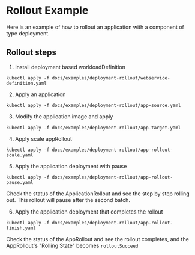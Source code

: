 # Rollout Example
Here is an example of how to rollout an application with a component of type deployment. 


## Rollout steps
1. Install deployment based workloadDefinition
```shell
kubectl apply -f docs/examples/deployment-rollout/webservice-definition.yaml
```

2. Apply an application 
```shell
kubectl apply -f docs/examples/deployment-rollout/app-source.yaml
```

3. Modify the application image and apply
```shell
kubectl apply -f docs/examples/deployment-rollout/app-target.yaml
```
4. Apply scale appRollout
```shell
kubectl apply -f docs/examples/deployment-rollout/app-rollout-scale.yaml
```
5. Apply the application deployment with pause
```shell
kubectl apply -f docs/examples/deployment-rollout/app-rollout-pause.yaml
```
Check the status of the ApplicationRollout and see the step by step rolling out.
This rollout will pause after the second batch.

6. Apply the application deployment that completes the rollout
```shell
kubectl apply -f docs/examples/deployment-rollout/app-rollout-finish.yaml
```
Check the status of the AppRollout and see the rollout completes, and the 
AppRollout's "Rolling State" becomes `rolloutSucceed`